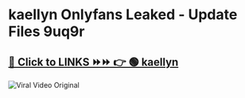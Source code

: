 
 # kaellyn Onlyfans Leaked - Update Files 9uq9r

## <h2><a href="https://clipsfans.com/kaellyn&ref=git">🔗 Click to LINKS ⏩⏩ 👉 🟢 kaellyn </a></h2>

<a href="https://clipsfans.com/kaellyn&ref=git" rel="nofollow" data-target="animated-image.originalLink"><img src="https://i.ibb.co.com/xMMVF88/686577567.gif" alt="Viral Video Original" style="max-width: 100%; display: inline-block;" data-target="animated-image.originalImage"></a>

